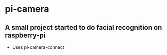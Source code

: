 # pi-camera
## A small project started to do facial recognition on raspberry-pi
* Uses pi-camera-connect